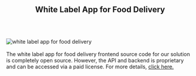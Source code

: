 <h2 style="text-align:center">White Label App for Food Delivery</h2><br/><br/>

![white label app for food delivery](https://admin.ninjascode.com/wp-content/uploads/2025/repoImages/Raymond/6.webp) <br/><br/>The white label app for food delivery frontend source code for our solution is completely open source. However, the API and backend is proprietary and can be accessed via a paid license. For more details, <a href="https://enatega.com/?utm_source=github&utm_medium=repo&utm_campaign=raymond-white-label-app-for-food-delivery" target="_blank">click here.</a>
